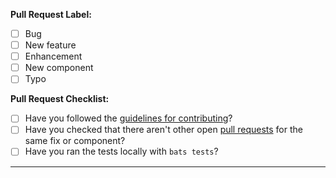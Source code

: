 **Pull Request Label:**
* [ ] Bug
* [ ] New feature
* [ ] Enhancement
* [ ] New component
* [ ] Typo

**Pull Request Checklist:**
- [ ] Have you followed the [guidelines for contributing](https://github.com/alexanderepstein/Bash-Snippets/blob/master/CONTRIBUTING.md)?
- [ ] Have you checked that there aren't other open [pull requests](https://github.com/alexanderepstein/Bash-Snippets/pulls) for the same fix or component?
- [ ] Have you ran the tests locally with `bats tests`?

-----
